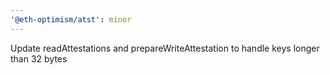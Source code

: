 ```yaml
---
'@eth-optimism/atst': minor
---
```


Update readAttestations and prepareWriteAttestation to handle keys longer than 32 bytes
